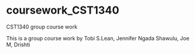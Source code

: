 # coursework_CST1340
CST1340 group course work

This is a group course work by Tobi S.Lean, Jennifer Ngada Shawulu, Joe M, Drishti